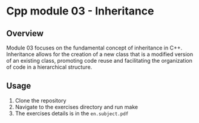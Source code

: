 # Cpp module 03 - Inheritance

## Overview

Module 03 focuses on the fundamental concept of inheritance in C++. Inheritance allows for the creation of a new class that is a modified version of an existing class, promoting code reuse and facilitating the organization of code in a hierarchical structure.

## Usage

1. Clone the repository
2. Navigate to the exercises directory and run make
3. The exercises details is in the `en.subject.pdf`
